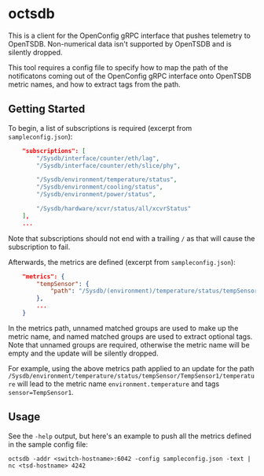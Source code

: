 # octsdb

This is a client for the OpenConfig gRPC interface that pushes telemetry to
OpenTSDB.  Non-numerical data isn't supported by OpenTSDB and is silently
dropped.

This tool requires a config file to specify how to map the path of the
notificatons coming out of the OpenConfig gRPC interface onto OpenTSDB
metric names, and how to extract tags from the path.

## Getting Started
To begin, a list of subscriptions is required (excerpt from `sampleconfig.json`):

```json
	"subscriptions": [
		"/Sysdb/interface/counter/eth/lag",
		"/Sysdb/interface/counter/eth/slice/phy",

		"/Sysdb/environment/temperature/status",
		"/Sysdb/environment/cooling/status",
		"/Sysdb/environment/power/status",

		"/Sysdb/hardware/xcvr/status/all/xcvrStatus"
	],
	...
```

Note that subscriptions should not end with a trailing `/` as that will cause
the subscription to fail.

Afterwards, the metrics are defined (excerpt from `sampleconfig.json`):

```json
	"metrics": {
		"tempSensor": {
			"path": "/Sysdb/(environment)/temperature/status/tempSensor/(?P<sensor>.+)/((?:maxT|t)emperature)"
		},
		...
	}
```

In the metrics path, unnamed matched groups are used to make up the metric name, and named matched groups
are used to extract optional tags. Note that unnamed groups are required, otherwise the metric
name will be empty and the update will be silently dropped.

For example, using the above metrics path applied to an update for the path
`/Sysdb/environment/temperature/status/tempSensor/TempSensor1/temperature`
will lead to the metric name `environment.temperature` and tags `sensor=TempSensor1`.

## Usage

See the `-help` output, but here's an example to push all the metrics defined
in the sample config file:
```
octsdb -addr <switch-hostname>:6042 -config sampleconfig.json -text | nc <tsd-hostname> 4242
```
